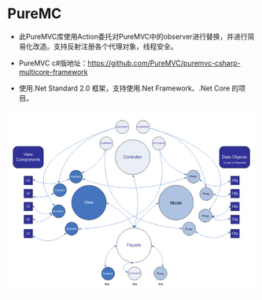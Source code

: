 # PureMC

- 此PureMVC库使用Action委托对PureMVC中的observer进行替换，并进行简易化改造。支持反射注册各个代理对象，线程安全。

- PureMVC c#版地址：https://github.com/PureMVC/puremvc-csharp-multicore-framework

- 使用.Net Standard 2.0 框架，支持使用.Net Framework、.Net Core 的项目。

![PureMVC](https://github.com/DonnYep/PureMVC/blob/main/Pic/PureMVC.png)

